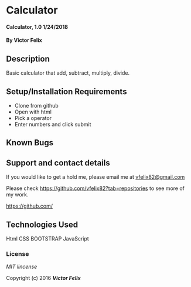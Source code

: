 # Calculator

#### Calculator, 1.0 1/24/2018

#### By **Victor Felix**

## Description

Basic calculator that add, subtract, multiply, divide.

## Setup/Installation Requirements

* Clone from github
* Open with html
* Pick a operator
* Enter numbers and click submit


## Known Bugs

## Support and contact details

If you would like to get a hold me, please email me at vfelix82@gmail.com

Please check https://github.com/vfelix82?tab=repositories to see more of my work.

https://github.com/

## Technologies Used

Html
CSS
BOOTSTRAP
JavaScript

### License

_MIT lincense_

Copyright (c) 2016 **_Victor Felix_**
